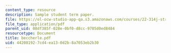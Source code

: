 ```yaml
---
content_type: resource
description: Sample student term paper.
file: https://ol-ocw-studio-app-qa.s3.amazonaws.com/courses/22-314j-structural-mechanics-in-nuclear-power-technology-fall-2006/442081927cd4ea130d2b8a7053eb2b30_beccherle.pdf
file_type: application/pdf
parent_uid: 08df385f-028e-0bf0-d8cc-9705d0ed8484
resourcetype: Document
title: beccherle.pdf
uid: 44208192-7cd4-ea13-0d2b-8a7053eb2b30
---
```

